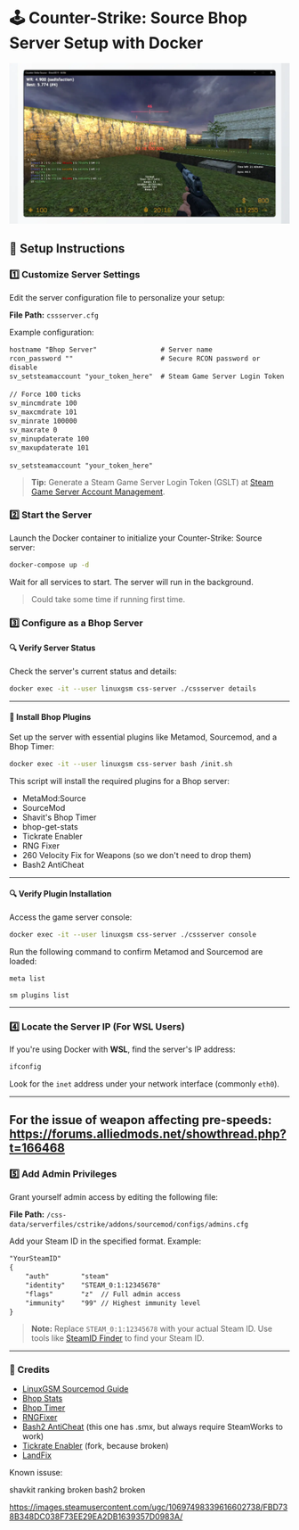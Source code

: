 # 🕹 Counter-Strike: Source Bhop Server Setup with Docker

![Demo](demo.webp)

## 🚀 Setup Instructions

### 1️⃣ Customize Server Settings

Edit the server configuration file to personalize your setup:

**File Path:** `cssserver.cfg`

Example configuration:

```plaintext
hostname "Bhop Server"                # Server name
rcon_password ""                      # Secure RCON password or disable
sv_setsteamaccount "your_token_here"  # Steam Game Server Login Token

// Force 100 ticks
sv_mincmdrate 100
sv_maxcmdrate 101
sv_minrate 100000
sv_maxrate 0
sv_minupdaterate 100
sv_maxupdaterate 101

sv_setsteamaccount "your_token_here"
```

> **Tip:** Generate a Steam Game Server Login Token (GSLT) at [Steam Game Server Account Management](https://steamcommunity.com/dev/managegameservers).

### 2️⃣ Start the Server

Launch the Docker container to initialize your Counter-Strike: Source server:

```bash
docker-compose up -d
```

Wait for all services to start. The server will run in the background.

> Could take some time if running first time.

### 3️⃣ Configure as a Bhop Server

#### 🔍 Verify Server Status

Check the server's current status and details:

```bash
docker exec -it --user linuxgsm css-server ./cssserver details
```

---

#### 🧰 Install Bhop Plugins

Set up the server with essential plugins like Metamod, Sourcemod, and a Bhop Timer:

```bash
docker exec -it --user linuxgsm css-server bash /init.sh
```

This script will install the required plugins for a Bhop server:

- MetaMod:Source
- SourceMod
- Shavit's Bhop Timer
- bhop-get-stats
- Tickrate Enabler
- RNG Fixer
- 260 Velocity Fix for Weapons (so we don't need to drop them)
- Bash2 AntiCheat

---

#### 🔍 Verify Plugin Installation

Access the game server console:

```bash
docker exec -it --user linuxgsm css-server ./cssserver console
```

Run the following command to confirm Metamod and Sourcemod are loaded:

```
meta list
```

```
sm plugins list
```

---

### 4️⃣ Locate the Server IP (For WSL Users)

If you're using Docker with **WSL**, find the server's IP address:

```bash
ifconfig
```

Look for the `inet` address under your network interface (commonly `eth0`).

---

## For the issue of weapon affecting pre-speeds: https://forums.alliedmods.net/showthread.php?t=166468

### 5️⃣ Add Admin Privileges

Grant yourself admin access by editing the following file:

**File Path:** `/css-data/serverfiles/cstrike/addons/sourcemod/configs/admins.cfg`

Add your Steam ID in the specified format. Example:

```plaintext
"YourSteamID"
{
    "auth"        "steam"
    "identity"    "STEAM_0:1:12345678"
    "flags"       "z"  // Full admin access
    "immunity"    "99" // Highest immunity level
}
```

> **Note:** Replace `STEAM_0:1:12345678` with your actual Steam ID. Use tools like [SteamID Finder](https://steamid.io/) to find your Steam ID.

---

### 📜 Credits

- [LinuxGSM Sourcemod Guide](https://docs.linuxgsm.com/guides/sourcemod-csgo-server)
- [Bhop Stats](https://github.com/enimmy/bhop-get-stats)
- [Bhop Timer](https://github.com/shavitush/bhoptimer)
- [RNGFixer](https://github.com/jason-e/rngfix)
- [Bash2 AntiCheat](https://github.com/enimmy/bash2) (this one has .smx, but always require SteamWorks to work)
- [Tickrate Enabler](https://github.com/idk1703/TickrateEnabler) (fork, because broken)
- [LandFix](https://github.com/tadehack/landfix_wHudAndCookies)

Known issuse:

shavkit ranking broken
bash2 broken

https://images.steamusercontent.com/ugc/10697498339616602738/FBD738B348DC038F73EE29EA2DB1639357D0983A/
